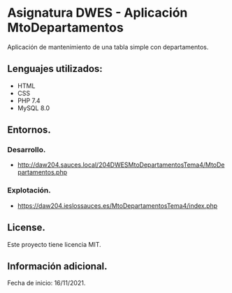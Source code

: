 # Asignatura DWES - Aplicación MtoDepartamentos
Aplicación de mantenimiento de una tabla simple con departamentos.

## Lenguajes utilizados:
* HTML
* CSS
* PHP 7.4
* MySQL 8.0

## Entornos.
### Desarrollo.
* http://daw204.sauces.local/204DWESMtoDepartamentosTema4/MtoDepartamentos.php
### Explotación.
* https://daw204.ieslossauces.es/MtoDepartamentosTema4/index.php

## License.
Este proyecto tiene licencia MIT.

## Información adicional.
Fecha de inicio: 16/11/2021.

